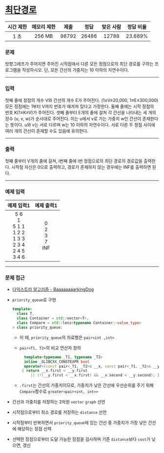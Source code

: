 # [최단경로](https://www.acmicpc.net/problem/1753)

<div align = center>

| 시간 제한 | 메모리 제한 | 제출  | 정답  | 맞은 사람 | 정답 비율 |
| :-------: | :---------: | :---: | :---: | :-------: | :-------: |
|   1 초    |   256 MB    | 96792 | 26486 |   12788   |  23.689%  |

</div>

### 문제

방향그래프가 주어지면 주어진 시작점에서 다른 모든 정점으로의 최단 경로를 구하는 프로그램을 작성하시오. 단, 모든 간선의 가중치는 10 이하의 자연수이다.

---

### 입력

첫째 줄에 정점의 개수 V와 간선의 개수 E가 주어진다. (1≤V≤20,000, 1≤E≤300,000) 모든 정점에는 1부터 V까지 번호가 매겨져 있다고 가정한다. 둘째 줄에는 시작 정점의 번호 K(1≤K≤V)가 주어진다. 셋째 줄부터 E개의 줄에 걸쳐 각 간선을 나타내는 세 개의 정수 (u, v, w)가 순서대로 주어진다. 이는 u에서 v로 가는 가중치 w인 간선이 존재한다는 뜻이다. u와 v는 서로 다르며 w는 10 이하의 자연수이다. 서로 다른 두 정점 사이에 여러 개의 간선이 존재할 수도 있음에 유의한다.

---

### 출력

첫째 줄부터 V개의 줄에 걸쳐, i번째 줄에 i번 정점으로의 최단 경로의 경로값을 출력한다. 시작점 자신은 0으로 출력하고, 경로가 존재하지 않는 경우에는 INF를 출력하면 된다.

---

### 예제 입력

|                              예제 입력1                               |         예제 출력1          |
| :-------------------------------------------------------------------: | :-------------------------: |
| 5 6<br/>1<br/>5 1 1<br/>1 2 2<br/>1 3 3<br/>2 3 4<br/>2 4 5<br/>3 4 6 | 0<br/>2<br/>3<br/>7<br/>INF |

---

### 문제 접근

  - [다익스트라 알고리즘 - BaaaaaaaarkingDog](https://blog.encrypted.gg/918?category=773649)

  - `priority_queue`로 구현

    ```cpp
    template<
      class T,
      class Container = std::vector<T>,
      class Compare = std::less<typename Container::value_type>
    > class priority_queue;
    ```

    - 이 때, `priority_queue`의 자료형은 `pair<int ,int>`

    - `pair<T1, T2>`의 비교 연산자 정의

       ```cpp
         template<typename _T1, typename _T2>
         inline _GLIBCXX_CONSTEXPR bool
         operator<(const pair<_T1, _T2>& __x, const pair<_T1, _T2>& __y)
        { return __x.first < __y.first
	        || (!(__y.first < __x.first) && __x.second < __y.second); }
       ```

    - `.first`는 간선의 가중치이므로, 가중치가 낮은 간선에 우선순위를 주기 위해 `Compare`함수로 `greater<pair<int, int>>`

  - 간선과 가중치를 저장하는 2차원 `vector` `graph` 선언

  - 시작점으로부터 최소 경로를 저장하는 `distance` 선언

  - 시작점부터 반복하면서 `priority_queue`에 있는 간선 중 가중치가 가장 낮은 간선에 해당하는 정점 선택

  - 선택한 정점으로부터 도달 가능한 정점을 검사하며 기존 `distance`보다 `cost`가 낮으면, 갱신